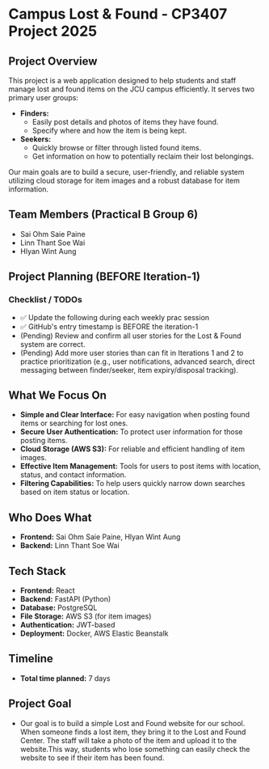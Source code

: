 # Campus Lost & Found - CP3407 Project 2025

## Project Overview

This project is a web application designed to help students and staff manage lost and found items on the JCU campus efficiently. It serves two primary user groups:

* **Finders:**
    * Easily post details and photos of items they have found.
    * Specify where and how the item is being kept.
* **Seekers:**
    * Quickly browse or filter through listed found items.
    * Get information on how to potentially reclaim their lost belongings.

Our main goals are to build a secure, user-friendly, and reliable system utilizing cloud storage for item images and a robust database for item information.

## Team Members (Practical B Group 6)

* Sai Ohm Saie Paine
* Linn Thant Soe Wai
* Hlyan Wint Aung

## Project Planning (BEFORE Iteration-1)

### Checklist / TODOs

* ✅ Update the following during each weekly prac session
* ✅ GitHub's entry timestamp is BEFORE the iteration-1
* (Pending) Review and confirm all user stories for the Lost & Found system are correct.
* (Pending) Add more user stories than can fit in Iterations 1 and 2 to practice prioritization (e.g., user notifications, advanced search, direct messaging between finder/seeker, item expiry/disposal tracking).

## What We Focus On

* **Simple and Clear Interface:** For easy navigation when posting found items or searching for lost ones.
* **Secure User Authentication:** To protect user information for those posting items.
* **Cloud Storage (AWS S3):** For reliable and efficient handling of item images.
* **Effective Item Management:** Tools for users to post items with location, status, and contact information.
* **Filtering Capabilities:** To help users quickly narrow down searches based on item status or location.

## Who Does What

* **Frontend:** Sai Ohm Saie Paine, Hlyan Wint Aung
* **Backend:** Linn Thant Soe Wai

## Tech Stack

* **Frontend:** React
* **Backend:** FastAPI (Python)
* **Database:** PostgreSQL
* **File Storage:** AWS S3 (for item images)
* **Authentication:** JWT-based
* **Deployment:** Docker, AWS Elastic Beanstalk

## Timeline

* **Total time planned:** 7 days

## Project Goal
* Our goal is to build a simple Lost and Found website for our school. When someone finds a lost item, they bring it to the Lost and Found Center. The staff will take a photo of the item and upload it to the website.This way, students who lose something can easily check the website to see if their item has been found.